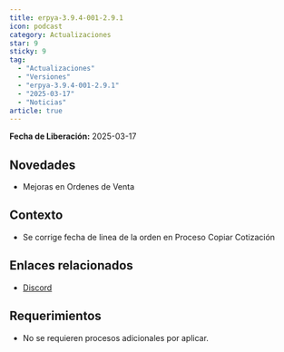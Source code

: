 ```yaml
---
title: erpya-3.9.4-001-2.9.1
icon: podcast
category: Actualizaciones
star: 9
sticky: 9
tag:
  - "Actualizaciones"
  - "Versiones"
  - "erpya-3.9.4-001-2.9.1"
  - "2025-03-17"
  - "Noticias"
article: true
---
```


**Fecha de Liberación:** 2025-03-17

## Novedades

- Mejoras en Ordenes de Venta

## Contexto

- Se corrige fecha de linea de la orden en Proceso Copiar Cotización

## Enlaces relacionados

- [Discord](https://discord.com/channels/882964599874420796/1334262288667901982)

## Requerimientos

- No se requieren procesos adicionales por aplicar.
